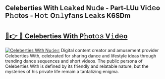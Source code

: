 ## Celeberties With L𝚎a𝚔ed N𝚞𝚍e - Part-LUu Vi𝚍𝚎o P𝚑𝚘tos - H𝚘𝚝 O𝚗𝚕yf𝚊ns L𝚎a𝚔s K6SDm

# <h2><a href="http://kf4g3h.oniu.top/?m=Celeberties+With">🔗👉 🔴 Celeberties With P𝚑ot𝚘𝚜 V𝚒d𝚎o</a></h2>

[![Celeberties With Nu𝚍e𝚜](https://i.imgur.com/0qMVB7G.gif)](http://kf4g3h.oniu.top/?m=Celeberties+With)
Digital content creator and amusement provider Celeberties With, celebrated for sharing dance and lifestyle ideas through trending dance sequences and short videos. The public persona of Celeberties With is defined by its friendly and relatable nature, but the mysteries of his private life remain a tantalizing enigma.  

